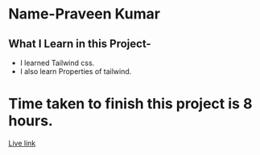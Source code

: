 # Name-Praveen Kumar 

 ## What I Learn in this Project-


- I learned Tailwind css.
- I also learn Properties of tailwind.



# Time taken to finish this project is 8 hours.

[Live link ]()


